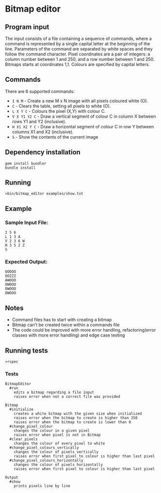 # Bitmap editor

## Program input
The input consists of a file containing a sequence of commands, where a command is represented by a single capital letter at the beginning of the line. Parameters of the command are separated by white spaces and they follow the command character.
Pixel coordinates are a pair of integers: a column number between 1 and 250, and a row number between 1 and 250. Bitmaps starts at coordinates 1,1. Colours are specified by capital letters.

## Commands
There are 6 supported commands:
* `I N M` - Create a new M x N image with all pixels coloured white (O).
* `C` - Clears the table, setting all pixels to white (O).
* `L X Y C` - Colours the pixel (X,Y) with colour C.
* `V X Y1 Y2 C` - Draw a vertical segment of colour C in column X between rows Y1 and Y2 (inclusive).
* `H X1 X2 Y C` - Draw a horizontal segment of colour C in row Y between columns X1 and X2 (inclusive).
* `S` - Show the contents of the current image

## Dependency installation
```
gem install bundler
bundle install
```

## Running
`>bin/bitmap_editor examples/show.txt`

## Example
### Sample Input File:
```
I 5 6
L 1 3 A
V 2 3 6 W
H 3 5 2 Z
S
```

### Expected Output:
```
OOOOO
OOZZZ
AWOOO
OWOOO
OWOOO
OWOOO
```

## Notes
* Command files has to start with creating a bitmap
* Bitmap can't be created twice within a commands file
* The code could be improved with more error handling, refactoring(error classes with more error handling) and edge case testing 

## Running tests
`>rspec`

### Tests
```
BitmapEditor
  #run
    edits a bitmap regarding a file input
    raises error when not a correct file was provided

Bitmap
  #initialize
    creates a white bitmap with the given size when initialized
    raises error when the bitmap to create is higher than 250
    raises error when the bitmap to create is lower than 0
  #change_pixel_colour
    changes the colour in a given pixel
    raises error when pixel is not in Bitmap
  #clear_pixels
    changes the colour of every pixel to white
  #change_pixel_colours_vertically
    changes the colour of pixels vertically
    raises error when first pixel to colour is higher than last pixel
  #change_pixel_colours_horizontally
    changes the colour of pixels horizontally
    raises error when first pixel to colour is higher than last pixel

Output
  #show
    prints pixels line by line
```
